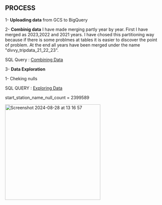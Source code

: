 ## PROCESS

1- **Uploading data** from GCS to BigQuery
   
2- **Combinig data**
 I have made merging partly year by year. First I have merged as 2023,2022 and 2021 years.
 I have chosed this partitioning way because if there is some problmes at tables it is easier
 to discover the point of problem.
 At the end all years have been merged under the name "divvy_tripdata_21_22_23".

   SQL Query : [Combining Data ](https://github.com/berivanyavuz/Cyclist_Bike_Share_Case_Study/blob/main/Combining%20Data.sql)

3- **Data Exploration**

 1- Cheking nulls

   SQL QUERY : [Exploring Data](https://github.com/berivanyavuz/Cyclist_Bike_Share_Case_Study/blob/main/Exploring%20Data.sql)
  
   start_station_name_null_count = 2399589
   
   <img width="312" alt="Screenshot 2024-08-28 at 13 16 57" src="https://github.com/user-attachments/assets/ddb82e25-c494-4075-bdd2-50f766f26135">
